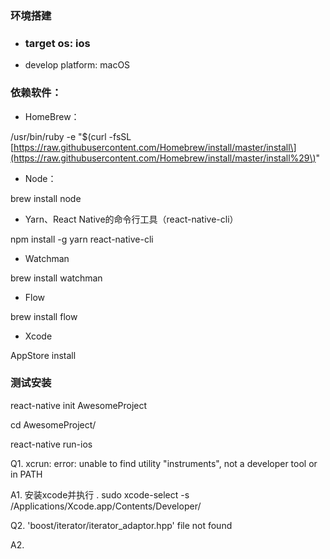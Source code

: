 ### 环境搭建

* ### target os: ios
* develop platform: macOS

### 依赖软件：

* HomeBrew：

/usr/bin/ruby -e "$\(curl -fsSL [https://raw.githubusercontent.com/Homebrew/install/master/install\](https://raw.githubusercontent.com/Homebrew/install/master/install%29\)"

* Node：

brew install node

* Yarn、React Native的命令行工具（react-native-cli）

npm install -g yarn react-native-cli

* Watchman

brew install watchman

* Flow

brew install flow

* Xcode

AppStore install

### 测试安装

react-native init AwesomeProject

cd AwesomeProject/

react-native run-ios

Q1. xcrun: error: unable to find utility "instruments", not a developer tool or in PATH

A1. 安装xcode并执行 .  sudo xcode-select -s /Applications/Xcode.app/Contents/Developer/

Q2. 'boost/iterator/iterator\_adaptor.hpp' file not found

A2. 

